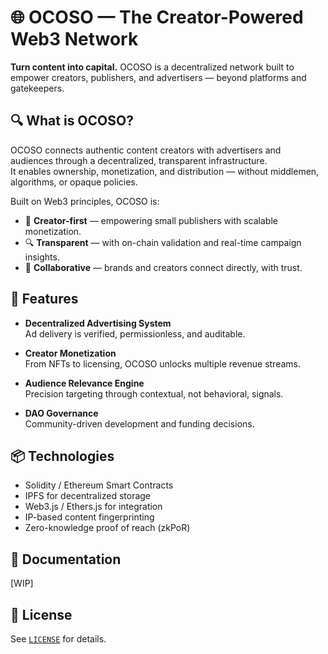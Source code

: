 # 🌐 OCOSO — The Creator-Powered Web3 Network

**Turn content into capital.** OCOSO is a decentralized network built to empower creators, publishers, and advertisers — beyond platforms and gatekeepers.

## 🔍 What is OCOSO?

OCOSO connects authentic content creators with advertisers and audiences through a decentralized, transparent infrastructure.  
It enables ownership, monetization, and distribution — without middlemen, algorithms, or opaque policies.

Built on Web3 principles, OCOSO is:

- 🧠 **Creator-first** — empowering small publishers with scalable monetization.
- 🔍 **Transparent** — with on-chain validation and real-time campaign insights.
- 🤝 **Collaborative** — brands and creators connect directly, with trust.

## 🚀 Features

- **Decentralized Advertising System**  
  Ad delivery is verified, permissionless, and auditable.

- **Creator Monetization**  
  From NFTs to licensing, OCOSO unlocks multiple revenue streams.

- **Audience Relevance Engine**  
  Precision targeting through contextual, not behavioral, signals.

- **DAO Governance**  
  Community-driven development and funding decisions.

## 📦 Technologies

- Solidity / Ethereum Smart Contracts  
- IPFS for decentralized storage  
- Web3.js / Ethers.js for integration  
- IP-based content fingerprinting  
- Zero-knowledge proof of reach (zkPoR)

## 📘 Documentation

[WIP]

## 📄 License

See [`LICENSE`](./LICENSE) for details.
